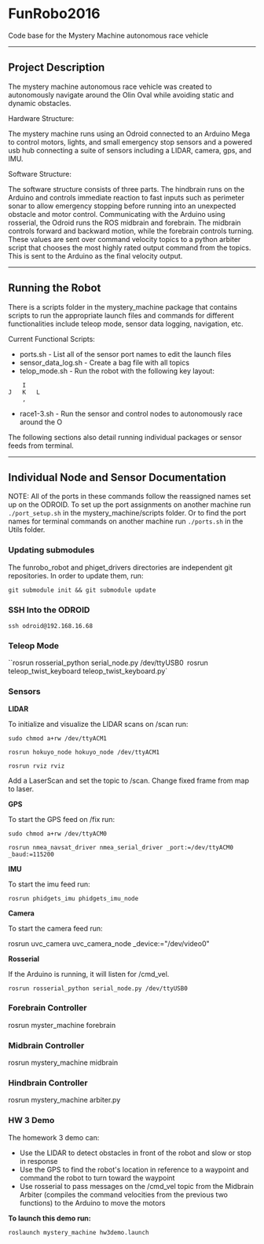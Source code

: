 # FunRobo2016
Code base for the Mystery Machine autonomous race vehicle

---

## Project Description
The mystery machine autonomous race vehicle was created to autonomously navigate around the Olin Oval while avoiding static and dynamic obstacles.

Hardware Structure:

The mystery machine runs using an Odroid connected to an Arduino Mega to control motors, lights, and small emergency stop sensors and a powered usb hub connecting a suite of sensors including a LIDAR, camera, gps, and IMU.

Software Structure:

The software structure consists of three parts.  The hindbrain runs on the Arduino and controls immediate reaction to fast inputs such as perimeter sonar to allow emergency stopping before running into an unexpected obstacle and motor control.  Communicating with the Arduino using rosserial, the Odroid runs the ROS midbrain and forebrain.  The midbrain controls forward and backward motion, while the forebrain controls turning.  These values are sent over command velocity topics to a python arbiter script that chooses the most highly rated output command from the topics.  This is sent to the Arduino as the final velocity output.

---

## Running the Robot
There is a scripts folder in the mystery_machine package that contains scripts to run the appropriate launch files and commands for different functionalities include teleop mode, sensor data logging, navigation, etc. 

Current Functional Scripts:

* ports.sh - List all of the sensor port names to edit the launch files
* sensor_data_log.sh - Create a bag file with all topics
* telop_mode.sh - Run the robot with the following key layout:

```
	I
J	K 	L
	,

```
* race1-3.sh - Run the sensor and control nodes to autonomously race around the O

The following sections also detail running individual packages or sensor feeds from terminal.

---

## Individual Node and Sensor Documentation

NOTE: All of the ports in these commands follow the reassigned names set up on the ODROID.  To set up the port assignments on another machine run `./port_setup.sh` in the mystery_machine/scripts folder. Or to find the port names for terminal commands on another machine run `./ports.sh` in the Utils folder.

### Updating submodules

The funrobo_robot and phiget_drivers directories are independent git repositories. In order to update them, run:

`git submodule init && git submodule update`

### SSH Into the ODROID

`ssh odroid@192.168.16.68`

### Teleop Mode

``rosrun rosserial_python serial_node.py /dev/ttyUSB0`
`rosrun teleop_twist_keyboard teleop_twist_keyboard.py`

### Sensors

**LIDAR**

To initialize and visualize the LIDAR scans on /scan run:

`sudo chmod a+rw /dev/ttyACM1`

`rosrun hokuyo_node hokuyo_node /dev/ttyACM1`

`rosrun rviz rviz`

Add a LaserScan and set the topic to /scan.  Change fixed frame from map to laser.

**GPS**

To start the GPS feed on /fix run:

`sudo chmod a+rw /dev/ttyACM0`

`rosrun nmea_navsat_driver nmea_serial_driver _port:=/dev/ttyACM0 _baud:=115200`

**IMU**

To start the imu feed run:

`rosrun phidgets_imu phidgets_imu_node`

**Camera**

To start the camera feed run:

rosrun uvc_camera uvc_camera_node _device:="/dev/video0"

**Rosserial**

If the Arduino is running, it will listen for /cmd_vel.

`rosrun rosserial_python serial_node.py /dev/ttyUSB0`

### Forebrain Controller
rosrun myster_machine forebrain

### Midbrain Controller
rosrun mystery_machine midbrain

### Hindbrain Controller
rosrun mystery_machine arbiter.py

### HW 3 Demo

The homework 3 demo can:

* Use the LIDAR to detect obstacles in front of the robot and slow or stop in response
* Use the GPS to find the robot's location in reference to a waypoint and command the robot to turn toward the waypoint
* Use rosserial to pass messages on the /cmd_vel topic from the Midbrain Arbiter (compiles the command velocities from the previous two functions) to the Arduino to move the motors

**To launch this demo run:**

`roslaunch mystery_machine hw3demo.launch`